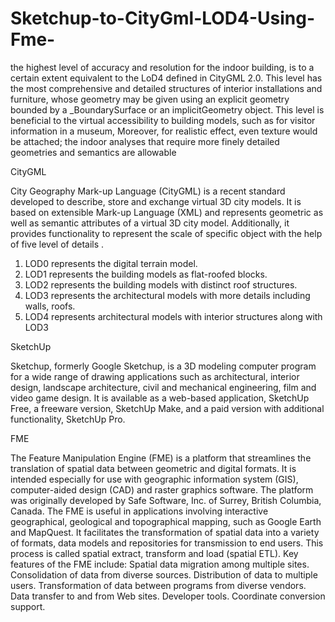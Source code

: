 # Sketchup-to-CityGml-LOD4-Using-Fme-
the highest level of accuracy and resolution for the indoor building, is to a certain extent equivalent to the LoD4 defined in CityGML 2.0. This level has the most comprehensive and detailed structures of interior installations and furniture, whose geometry may be given using an explicit geometry bounded by a _BoundarySurface or an implicitGeometry object. This level is beneficial to the virtual accessibility to building models, such as for visitor information in a museum, Moreover, for realistic effect, even texture would be attached; the indoor analyses that require more finely detailed geometries and semantics are allowable


CityGML


City Geography Mark-up Language (CityGML) is a recent standard developed to describe, store and exchange virtual 3D city models. It is based on extensible Mark-up Language (XML) and represents geometric as well as semantic attributes of a virtual 3D city model. Additionally,  it provides functionality to represent the scale of specific object with the help of five level of details .  
1.	LOD0 represents the digital terrain model.
2.	LOD1 represents the building models as flat-roofed blocks.
3.	LOD2 represents the building models with distinct roof structures.
4.	LOD3 represents the architectural models with more details including walls, roofs.
5.	LOD4 represents architectural models with interior structures along with LOD3


SketchUp 


Sketchup, formerly Google Sketchup, is a 3D modeling computer program for a wide range of drawing applications such as architectural, interior design, landscape architecture, civil and mechanical engineering, film and video game design. It is available as a web-based application, SketchUp Free, a freeware version, SketchUp Make, and a paid version with additional functionality, SketchUp Pro.

FME


The Feature Manipulation Engine (FME) is a platform that streamlines the translation of spatial data between geometric and digital formats. It is intended especially for use with geographic information system (GIS), computer-aided design (CAD) and raster graphics software. The platform was originally developed by Safe Software, Inc. of Surrey, British Columbia, Canada. The FME is useful in applications involving interactive geographical, geological and topographical mapping, such as Google Earth and MapQuest. It facilitates the transformation of spatial data into a variety of formats, data models and repositories for transmission to end users. This process is called spatial extract, transform and load (spatial ETL). Key features of the FME include: Spatial data migration among multiple sites. Consolidation of data from diverse sources. Distribution of data to multiple users. Transformation of data between programs from diverse vendors. Data transfer to and from Web sites. Developer tools. Coordinate conversion support.
